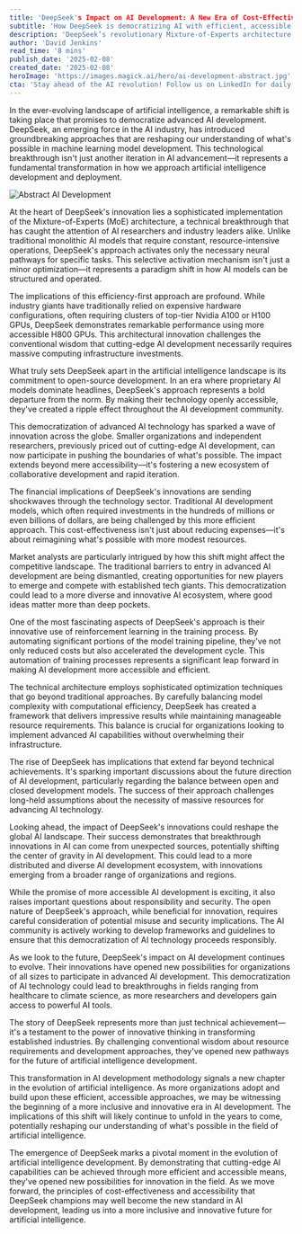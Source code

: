 ```yaml
---
title: 'DeepSeek's Impact on AI Development: A New Era of Cost-Effective Models'
subtitle: 'How DeepSeek is democratizing AI with efficient, accessible development approaches'
description: 'DeepSeek’s revolutionary Mixture-of-Experts architecture and open-source approach are reshaping AI development. By making advanced AI more accessible and cost-effective, they are challenging traditional methods and democratizing technology, which could lead to a more diverse and innovative AI ecosystem.'
author: 'David Jenkins'
read_time: '8 mins'
publish_date: '2025-02-08'
created_date: '2025-02-08'
heroImage: 'https://images.magick.ai/hero/ai-development-abstract.jpg'
cta: 'Stay ahead of the AI revolution! Follow us on LinkedIn for daily insights into groundbreaking developments like DeepSeek's democratization of AI technology.'
---
```


In the ever-evolving landscape of artificial intelligence, a remarkable shift is taking place that promises to democratize advanced AI development. DeepSeek, an emerging force in the AI industry, has introduced groundbreaking approaches that are reshaping our understanding of what's possible in machine learning model development. This technological breakthrough isn't just another iteration in AI advancement—it represents a fundamental transformation in how we approach artificial intelligence development and deployment.

![Abstract AI Development](https://i.magick.ai/PIXE/1739020388744_magick_img.webp)

At the heart of DeepSeek's innovation lies a sophisticated implementation of the Mixture-of-Experts (MoE) architecture, a technical breakthrough that has caught the attention of AI researchers and industry leaders alike. Unlike traditional monolithic AI models that require constant, resource-intensive operations, DeepSeek's approach activates only the necessary neural pathways for specific tasks. This selective activation mechanism isn't just a minor optimization—it represents a paradigm shift in how AI models can be structured and operated.

The implications of this efficiency-first approach are profound. While industry giants have traditionally relied on expensive hardware configurations, often requiring clusters of top-tier Nvidia A100 or H100 GPUs, DeepSeek demonstrates remarkable performance using more accessible H800 GPUs. This architectural innovation challenges the conventional wisdom that cutting-edge AI development necessarily requires massive computing infrastructure investments.

What truly sets DeepSeek apart in the artificial intelligence landscape is its commitment to open-source development. In an era where proprietary AI models dominate headlines, DeepSeek's approach represents a bold departure from the norm. By making their technology openly accessible, they've created a ripple effect throughout the AI development community.

This democratization of advanced AI technology has sparked a wave of innovation across the globe. Smaller organizations and independent researchers, previously priced out of cutting-edge AI development, can now participate in pushing the boundaries of what's possible. The impact extends beyond mere accessibility—it's fostering a new ecosystem of collaborative development and rapid iteration.

The financial implications of DeepSeek's innovations are sending shockwaves through the technology sector. Traditional AI development models, which often required investments in the hundreds of millions or even billions of dollars, are being challenged by this more efficient approach. This cost-effectiveness isn't just about reducing expenses—it's about reimagining what's possible with more modest resources.

Market analysts are particularly intrigued by how this shift might affect the competitive landscape. The traditional barriers to entry in advanced AI development are being dismantled, creating opportunities for new players to emerge and compete with established tech giants. This democratization could lead to a more diverse and innovative AI ecosystem, where good ideas matter more than deep pockets.

One of the most fascinating aspects of DeepSeek's approach is their innovative use of reinforcement learning in the training process. By automating significant portions of the model training pipeline, they've not only reduced costs but also accelerated the development cycle. This automation of training processes represents a significant leap forward in making AI development more accessible and efficient.

The technical architecture employs sophisticated optimization techniques that go beyond traditional approaches. By carefully balancing model complexity with computational efficiency, DeepSeek has created a framework that delivers impressive results while maintaining manageable resource requirements. This balance is crucial for organizations looking to implement advanced AI capabilities without overwhelming their infrastructure.

The rise of DeepSeek has implications that extend far beyond technical achievements. It's sparking important discussions about the future direction of AI development, particularly regarding the balance between open and closed development models. The success of their approach challenges long-held assumptions about the necessity of massive resources for advancing AI technology.

Looking ahead, the impact of DeepSeek's innovations could reshape the global AI landscape. Their success demonstrates that breakthrough innovations in AI can come from unexpected sources, potentially shifting the center of gravity in AI development. This could lead to a more distributed and diverse AI development ecosystem, with innovations emerging from a broader range of organizations and regions.

While the promise of more accessible AI development is exciting, it also raises important questions about responsibility and security. The open nature of DeepSeek's approach, while beneficial for innovation, requires careful consideration of potential misuse and security implications. The AI community is actively working to develop frameworks and guidelines to ensure that this democratization of AI technology proceeds responsibly.

As we look to the future, DeepSeek's impact on AI development continues to evolve. Their innovations have opened new possibilities for organizations of all sizes to participate in advanced AI development. This democratization of AI technology could lead to breakthroughs in fields ranging from healthcare to climate science, as more researchers and developers gain access to powerful AI tools.

The story of DeepSeek represents more than just technical achievement—it's a testament to the power of innovative thinking in transforming established industries. By challenging conventional wisdom about resource requirements and development approaches, they've opened new pathways for the future of artificial intelligence development.

This transformation in AI development methodology signals a new chapter in the evolution of artificial intelligence. As more organizations adopt and build upon these efficient, accessible approaches, we may be witnessing the beginning of a more inclusive and innovative era in AI development. The implications of this shift will likely continue to unfold in the years to come, potentially reshaping our understanding of what's possible in the field of artificial intelligence.

The emergence of DeepSeek marks a pivotal moment in the evolution of artificial intelligence development. By demonstrating that cutting-edge AI capabilities can be achieved through more efficient and accessible means, they've opened new possibilities for innovation in the field. As we move forward, the principles of cost-effectiveness and accessibility that DeepSeek champions may well become the new standard in AI development, leading us into a more inclusive and innovative future for artificial intelligence.